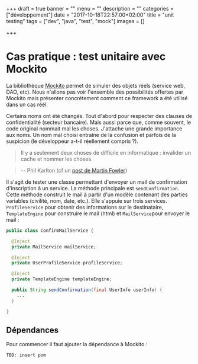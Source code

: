 +++
draft = true
banner = ""
menu = ""
description = ""
categories = ["développement"]
date = "2017-10-18T22:57:00+02:00"
title = "unit testing"
tags = ["dev", "java", "test", "mock"]
images = []

+++

# Cas pratique : test unitaire avec Mockito

La bibliothèque [Mockito](http://site.mockito.org/) permet de simuler des objets réels (service web, DAO, etc).
Nous n'allons pas voir l'ensemble des possibilités offertes par Mockito mais présenter concrètement comment ce framework a été utilisé dans un cas réél.

<div class="note">
Certains noms ont été changés. Tout d'abord pour respecter des clauses de confidentialité (secteur bancaire). Mais aussi parce que, comme souvent, le code original nommait mal les choses. J'attache une grande importance aux noms. Un nom mal choisi entraîne de la confusion et parfois de la suspicion (le développeur a-t-il réellement compris ?).
</div>

> Il y a seulement deux choses de difficile en informatique : invalider un cache et nommer les choses.

> -- Phil Karlton (cf un [post de Martin Fowler](https://martinfowler.com/bliki/TwoHardThings.html))

Il s'agit de tester une classe permettant d'envoyer un mail de confirmation d'inscription à un service. La méthode principale est `sendConfirmation`. Cette méthode construit le mail à partir d'un modèle contenant des parties variables (civilité, nom, date, etc.). Elle s'appuie sur trois services. `ProfileService` pour obtenir des informations sur le destinataire, `TemplateEngine` pour construire le mail (html) et `MailService`pour envoyer le mail :
```java
public class ConfirmMailService {

  @Inject
  private MailService mailService;

  @Inject
  private UserProfileService profileService;

  @Inject
  private TemplateEngine templateEngine;

  public String sendConfirmation(final UserInfo userInfo) {
    ...
  }

}
```
## Dépendances
Pour commencer il faut ajouter la dépendance à Mockito :
```xml
TBD: insert pom
```

##

<!--more-->
